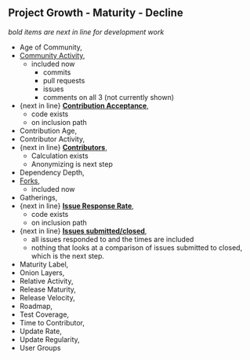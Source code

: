 ## Project Growth - Maturity - Decline

*bold items are next in line for development work*

 - Age of Community,
 - [Community Activity](https://wiki.linuxfoundation.org/oss-health-metrics/metrics/community-activity),
    - included now
      - commits
      - pull requests
      - issues
      - comments on all 3 (not currently shown)
 - {next in line} **[Contribution Acceptance](https://wiki.linuxfoundation.org/oss-health-metrics/metrics/contribution-acceptance)**,
    - code exists
    - on inclusion path
 - Contribution Age,
 - Contributor Activity,
 - {next in line} **[Contributors](https://wiki.linuxfoundation.org/oss-health-metrics/metrics/contributors)**,
    - Calculation exists
    - Anonymizing is next step
 - Dependency Depth,
 - [Forks](https://wiki.linuxfoundation.org/oss-health-metrics/metrics/forks),
    - included now
 - Gatherings,
 - {next in line} **[Issue Response Rate](https://wiki.linuxfoundation.org/oss-health-metrics/metrics/issue-response-rate)**,
    - code exists
    - on inclusion path
 - {next in line} **[Issues submitted/closed](https://wiki.linuxfoundation.org/oss-health-metrics/metrics/issues-submitted-closed)**,
    - all issues responded to and the times are included
    - nothing that looks at a comparison of issues submitted to closed, which is the next step.
 - Maturity Label,
 - Onion Layers,
 - Relative Activity,
 - Release Maturity,
 - Release Velocity,
 - Roadmap,
 - Test Coverage,
 - Time to Contributor,
 - Update Rate,
 - Update Regularity,
 - User Groups
